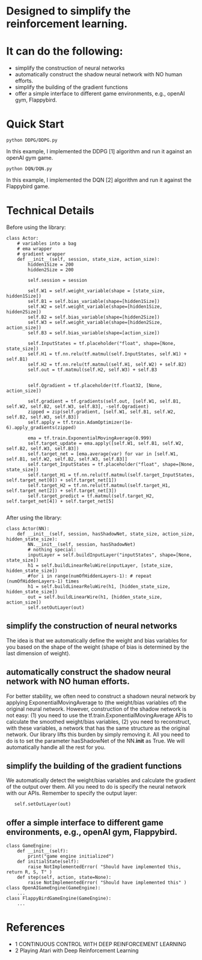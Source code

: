 # Designed to simplify the reinforcement learning.
# It can do the following:
- simplify the construction of neural networks 
- automatically construct the shadow neural network with NO human efforts.
- simplify the building of the gradient functions
- offer a simple interface to different game environments, e.g., openAI gym, Flappybird.


# Quick Start 
```
python DDPG/DDPG.py 
```
In this example, I implemented the DDPG [1] algorithm and run it against an openAI gym game. 
```
python DQN/DQN.py
```
In this example, I implemented the DQN [2] algorithm and run it against the Flappybird game.

# Technical Details
Before using the library:
```
class Actor:
    # variables into a bag
    # ema wrapper
    # gradient wrapper
    def __init__(self, session, state_size, action_size):
        hidden1Size = 200
        hidden2Size = 200

        self.session = session

        self.W1 = self.weight_variable(shape = [state_size, hidden1Size])
        self.B1 = self.bias_variable(shape=[hidden1Size])
        self.W2 = self.weight_variable(shape=[hidden1Size, hidden2Size])
        self.B2 = self.bias_variable(shape=[hidden2Size])
        self.W3 = self.weight_variable(shape=[hidden2Size, action_size])
        self.B3 = self.bias_variable(shape=[action_size])

        self.InputStates = tf.placeholder("float", shape=[None, state_size])
        self.H1 = tf.nn.relu(tf.matmul(self.InputStates, self.W1) + self.B1)
        self.H2 = tf.nn.relu(tf.matmul(self.H1, self.W2) + self.B2)
        self.out = tf.matmul(self.H2, self.W3) + self.B3


        self.Qgradient = tf.placeholder(tf.float32, [None, action_size])

        self.gradient = tf.gradients(self.out, [self.W1, self.B1, self.W2, self.B2, self.W3, self.B3], -self.Qgradient)
        zipped = zip(self.gradient, [self.W1, self.B1, self.W2, self.B2, self.W3, self.B3])
        self.apply = tf.train.AdamOptimizer(1e-6).apply_gradients(zipped)

        ema = tf.train.ExponentialMovingAverage(0.999)
        self.target_update = ema.apply([self.W1, self.B1, self.W2, self.B2, self.W3, self.B3])
        self.target_net = [ema.average(var) for var in [self.W1, self.B1, self.W2, self.B2, self.W3, self.B3]]
        self.target_InputStates = tf.placeholder("float", shape=[None, state_size])
        self.target_H1 = tf.nn.relu(tf.matmul(self.target_InputStates, self.target_net[0]) + self.target_net[1])
        self.target_H2 = tf.nn.relu(tf.matmul(self.target_H1, self.target_net[2]) + self.target_net[3])
        self.target_predict = tf.matmul(self.target_H2, self.target_net[4]) + self.target_net[5]
        
```
After using the library:
```
class Actor(NN):
    def __init__(self, session, hasShadowNet, state_size, action_size, hidden_state_size):
        NN.__init__(self, session, hasShadowNet)
        # nothing special:
        inputLayer = self.buildInputLayer("inputStates", shape=[None, state_size])
        h1 = self.buildLinearReluWire(inputLayer, [state_size, hidden_state_size])
        #for i in range(numOfHiddenLayers-1): # repeat (numOfHiddenLayers-1) times
        h1 = self.buildLinearReluWire(h1, [hidden_state_size, hidden_state_size])
        out = self.buildLinearWire(h1, [hidden_state_size, action_size])
        self.setOutLayer(out)
```
## simplify the construction of neural networks
The idea is that we automatically define the weight and bias variables for you based on the shape of the weight (shape of bias is determined by the last dimension of weight). 

## automatically construct the shadow neural network with NO human efforts.
For better stability, we often need to construct a shadown neural network by applying ExponentialMovingAverage to (the weight/bias variables of) the original neural network. However, construction of the shadow network is not easy: (1) you need to use the tf.train.ExponentialMovingAverage APIs to calculate the smoothed weight/bias variables, (2) you need to reconstruct, with these variables, a network that has the same structure as the original network. Our library lifts this burden by simply removing it. All you need to do is to set the parameter hasShadowNet of the NN.__init__ as True. We will automatically handle all the rest for you.

## simplify the building of the gradient functions
We automatically detect the weight/bias variables and calculate the gradient of the output over them.
All you need to do is specify the neural network with our APIs. Remember to specify the output layer:
```
   self.setOutLayer(out)
```

## offer a simple interface to different game environments, e.g., openAI gym, Flappybird.
```
class GameEngine:
    def __init__(self):
        print("game engine initialized")
    def initialState(self):
        raise NotImplementedError( "Should have implemented this, return R, S, T" )
    def step(self, action, state=None):
        raise NotImplementedError( "Should have implemented this" )
class OpenAIGameEngine(GameEngine):
    ...
class FlappyBirdGameEngine(GameEngine):
    ... 
```


# References
- 1 CONTINUOUS  CONTROL  WITH  DEEP  REINFORCEMENT LEARNING
- 2 Playing Atari with Deep Reinforcement Learning
